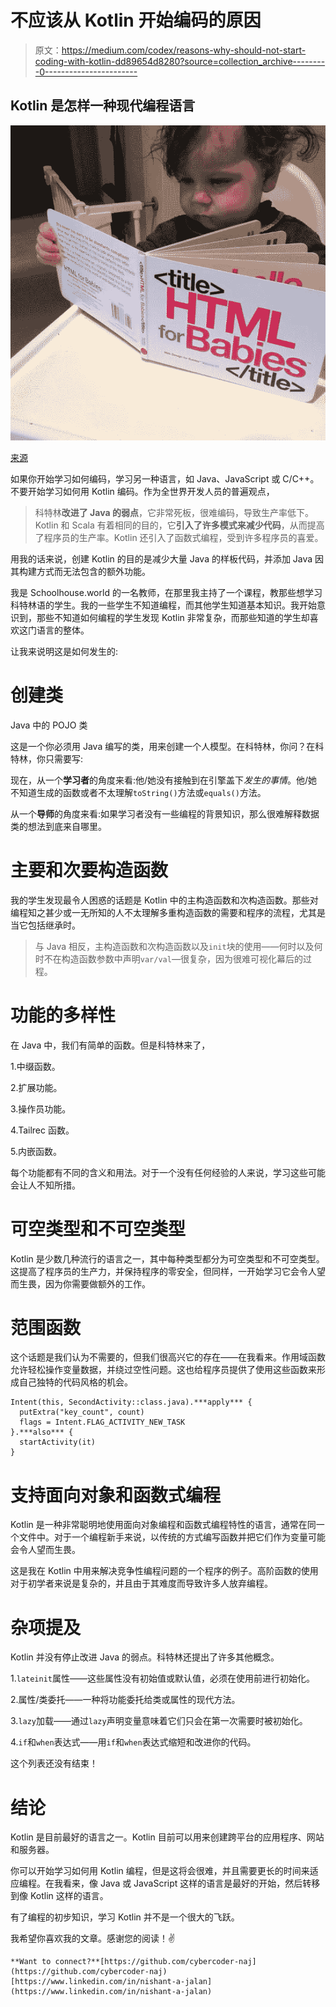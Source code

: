 # 不应该从 Kotlin 开始编码的原因

> 原文：<https://medium.com/codex/reasons-why-should-not-start-coding-with-kotlin-dd89654d8280?source=collection_archive---------0----------------------->

## Kotlin 是怎样一种现代编程语言

![](img/d12019b388d9ff1867a2eb909217cf95.png)

[来源](https://www.google.com/url?sa=i&url=https%3A%2F%2Fwww.pinterest.com%2Fpin%2F302726406175963480%2F&psig=AOvVaw0Bpj4uWKQoSXCWpLWddik1&ust=1653219981741000&source=images&cd=vfe&ved=0CA4Q3YkBahcKEwj4_fvEwvD3AhUAAAAAHQAAAAAQAw)

如果你开始学习如何编码，学习另一种语言，如 Java、JavaScript 或 C/C++。不要开始学习如何用 Kotlin 编码。作为全世界开发人员的普遍观点，

> 科特林**改进了 Java 的弱点**，它非常死板，很难编码，导致生产率低下。Kotlin 和 Scala 有着相同的目的，它**引入了许多模式来减少代码**，从而提高了程序员的生产率。Kotlin 还引入了函数式编程，受到许多程序员的喜爱。

用我的话来说，创建 Kotlin 的目的是减少大量 Java 的样板代码，并添加 Java 因其构建方式而无法包含的额外功能。

我是 Schoolhouse.world 的一名教师，在那里我主持了一个课程，教那些想学习科特林语的学生。我的一些学生不知道编程，而其他学生知道基本知识。我开始意识到，那些不知道如何编程的学生发现 Kotlin 非常复杂，而那些知道的学生却喜欢这门语言的整体。

让我来说明这是如何发生的:

# 创建类

Java 中的 POJO 类

这是一个你必须用 Java 编写的类，用来创建一个人模型。在科特林，你问？在科特林，你只需要写:

现在，从一个**学习者**的角度来看:他/她没有接触到在引擎盖下*发生的事情*。他/她不知道生成的函数或者不太理解`toString()`方法或`equals()`方法。

从一个**导师**的角度来看:如果学习者没有一些编程的背景知识，那么很难解释数据类的想法到底来自哪里。

# 主要和次要构造函数

我的学生发现最令人困惑的话题是 Kotlin 中的主构造函数和次构造函数。那些对编程知之甚少或一无所知的人不太理解多重构造函数的需要和程序的流程，尤其是当它包括继承时。

> 与 Java 相反，主构造函数和次构造函数以及`init`块的使用——何时以及何时不在构造函数参数中声明`var/val`—很复杂，因为很难可视化幕后的过程。

# 功能的多样性

在 Java 中，我们有简单的函数。但是科特林来了，

1.中缀函数。

2.扩展功能。

3.操作员功能。

4.Tailrec 函数。

5.内嵌函数。

每个功能都有不同的含义和用法。对于一个没有任何经验的人来说，学习这些可能会让人不知所措。

# 可空类型和不可空类型

Kotlin 是少数几种流行的语言之一，其中每种类型都分为可空类型和不可空类型。这提高了程序员的生产力，并保持程序的零安全，但同样，一开始学习它会令人望而生畏，因为你需要做额外的工作。

# 范围函数

这个话题是我们认为不需要的，但我们很高兴它的存在——在我看来。作用域函数允许轻松操作变量数据，并绕过空性问题。这也给程序员提供了使用这些函数来形成自己独特的代码风格的机会。

```
Intent(this, SecondActivity::class.java).***apply*** {
  putExtra("key_count", count)
  flags = Intent.FLAG_ACTIVITY_NEW_TASK
}.***also*** {
  startActivity(it)
}
```

# 支持面向对象和函数式编程

Kotlin 是一种非常聪明地使用面向对象编程和函数式编程特性的语言，通常在同一个文件中。对于一个编程新手来说，以传统的方式编写函数并把它们作为变量可能会令人望而生畏。

这是我在 Kotlin 中用来解决竞争性编程问题的一个程序的例子。高阶函数的使用对于初学者来说是复杂的，并且由于其难度而导致许多人放弃编程。

# 杂项提及

Kotlin 并没有停止改进 Java 的弱点。科特林还提出了许多其他概念。

1.`lateinit`属性——这些属性没有初始值或默认值，必须在使用前进行初始化。

2.属性/类委托——一种将功能委托给类或属性的现代方法。

3.`lazy`加载——通过`lazy`声明变量意味着它们只会在第一次需要时被初始化。

4.`if`和`when`表达式——用`if`和`when`表达式缩短和改进你的代码。

这个列表还没有结束！

# 结论

Kotlin 是目前最好的语言之一。Kotlin 目前可以用来创建跨平台的应用程序、网站和服务器。

你可以开始学习如何用 Kotlin 编程，但是这将会很难，并且需要更长的时间来适应编程。在我看来，像 Java 或 JavaScript 这样的语言是最好的开始，然后转移到像 Kotlin 这样的语言。

有了编程的初步知识，学习 Kotlin 并不是一个很大的飞跃。

我希望你喜欢我的文章。感谢您的阅读！✌️

```
**Want to connect?**[https://github.com/cybercoder-naj](https://github.com/cybercoder-naj)
[https://www.linkedin.com/in/nishant-a-jalan](https://www.linkedin.com/in/nishant-a-jalan)
```